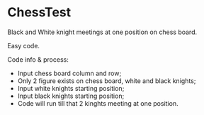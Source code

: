 # ChessTest

Black and White knight meetings at one position on chess board.

Easy code.

Code info & process:
  - Input chess board column and row;
  - Only 2 figure exists on chess board, white and black knights; 
  - Input white knights starting position;
  - Input black knights starting position;
  - Code will run till that 2 kinghts meeting at one position.
